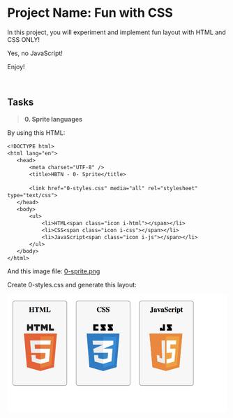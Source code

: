 # Project Name: Fun with CSS

In this project, you will experiment and implement fun layout with HTML and CSS ONLY!

Yes, no JavaScript!

Enjoy!

<br>

## Tasks

> **0. Sprite languages**
 
 By using this HTML:
 
 ~~~
<!DOCTYPE html>
<html lang="en">
    <head>
        <meta charset="UTF-8" />
        <title>HBTN - 0- Sprite</title>

        <link href="0-styles.css" media="all" rel="stylesheet" type="text/css">
    </head>
    <body>
        <ul>
            <li>HTML<span class="icon i-html"></span></li>
            <li>CSS<span class="icon i-css"></span></li>
            <li>JavaScript<span class="icon i-js"></span></li>
        </ul>
    </body>
</html>
 ~~~

And this image file: <a href="images/0-sprite.png">0-sprite.png</a>

Create 0-styles.css and generate this layout:

![image](images/layout.png)


